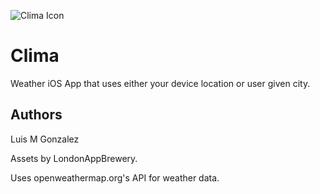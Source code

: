 ![Clima Icon](https://dl.dropboxusercontent.com/s/774w1e26n5nyg3m/Clima%20Icon-60%402x.png?dl=0)

# Clima

Weather iOS App that uses either your device location or user given city.

## Authors

Luis M Gonzalez

Assets by LondonAppBrewery.

Uses openweathermap.org's API for weather data.
